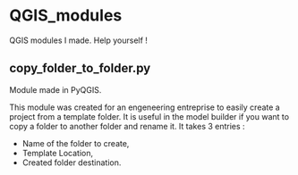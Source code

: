 # QGIS_modules
QGIS modules I made. Help yourself !

## copy_folder_to_folder.py
Module made in PyQGIS.

This module was created for an engeneering entreprise to easily create a project from a template folder. It is useful in the model builder if you want to copy a folder to another folder and rename it. It takes 3 entries :
 - Name of the folder to create,
 - Template Location,
 - Created folder destination.
